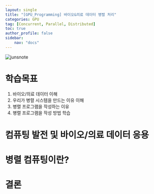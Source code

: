 ```yaml
---
layout: single
title: "[GPU_Programming] 바이오&의료 데이터 병렬 처리"
categories: GPU
tag: [Concurrent, Parallel, Distributed]
toc: true
author_profile: false
sidebar:
    nav: "docs"
---
```


![junsnote]({{site.url}}/images/nvidia.jpg)

<div class="notice--info">
    <h1>학습목표</h1>
    <ol>
        <li>바이오/의료 데이터 이해</li>
        <li>우리가 병렬 시스템을 만드는 이유 이해</li>
        <li>병렬 프로그램을 작성하는 이유</li>
        <li>병렬 프로그램을 작성 방법 학습</li>
    </ol>
</div>


# 컴퓨팅 발전 및 바이오/의료 데이터 응용


# 병렬 컴퓨팅이란?


# 결론